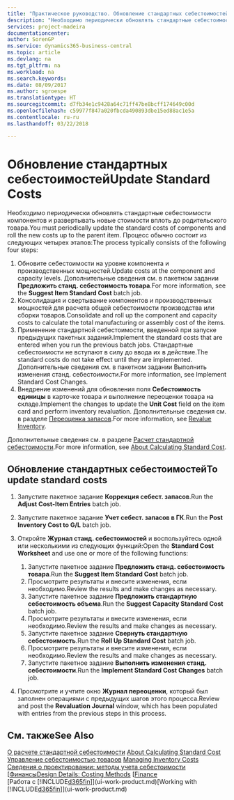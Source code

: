 ```yaml
---
title: "Практическое руководство. Обновление стандартных себестоимостей | Microsoft Docs"
description: "Необходимо периодически обновлять стандартные себестоимости компонентов и развертывать новые стоимости вплоть до родительского товара."
services: project-madeira
documentationcenter: 
author: SorenGP
ms.service: dynamics365-business-central
ms.topic: article
ms.devlang: na
ms.tgt_pltfrm: na
ms.workload: na
ms.search.keywords: 
ms.date: 08/09/2017
ms.author: sgroespe
ms.translationtype: HT
ms.sourcegitcommit: d7fb34e1c9428a64c71ff47be8bcff174649c00d
ms.openlocfilehash: c59977f847a020fbcda490893dbe15ed88ac1e5a
ms.contentlocale: ru-ru
ms.lasthandoff: 03/22/2018

---
```

# <a name="update-standard-costs"></a><span data-ttu-id="a25ff-103">Обновление стандартных себестоимостей</span><span class="sxs-lookup"><span data-stu-id="a25ff-103">Update Standard Costs</span></span>
<span data-ttu-id="a25ff-104">Необходимо периодически обновлять стандартные себестоимости компонентов и развертывать новые стоимости вплоть до родительского товара.</span><span class="sxs-lookup"><span data-stu-id="a25ff-104">You must periodically update the standard costs of components and roll the new costs up to the parent item.</span></span> <span data-ttu-id="a25ff-105">Процесс обычно состоит из следующих четырех этапов:</span><span class="sxs-lookup"><span data-stu-id="a25ff-105">The process typically consists of the following four steps:</span></span>  

1.  <span data-ttu-id="a25ff-106">Обновите себестоимости на уровне компонента и производственных мощностей.</span><span class="sxs-lookup"><span data-stu-id="a25ff-106">Update costs at the component and capacity levels.</span></span> <span data-ttu-id="a25ff-107">Дополнительные сведения см. в пакетном задании **Предложить станд. себестоимость товара**.</span><span class="sxs-lookup"><span data-stu-id="a25ff-107">For more information, see the **Suggest Item Standard Cost** batch job.</span></span>  
2.  <span data-ttu-id="a25ff-108">Консолидация и свертывание компонентов и производственных мощностей для расчета общей себестоимости производства или сборки товаров.</span><span class="sxs-lookup"><span data-stu-id="a25ff-108">Consolidate and roll up the component and capacity costs to calculate the total manufacturing or assembly cost of the items.</span></span>  
3.  <span data-ttu-id="a25ff-109">Применение стандартной себестоимости, введенной при запуске предыдущих пакетных заданий.</span><span class="sxs-lookup"><span data-stu-id="a25ff-109">Implement the standard costs that are entered when you run the previous batch jobs.</span></span> <span data-ttu-id="a25ff-110">Стандартные себестоимости не вступают в силу до ввода их в действие.</span><span class="sxs-lookup"><span data-stu-id="a25ff-110">The standard costs do not take effect until they are implemented.</span></span> <span data-ttu-id="a25ff-111">Дополнительные сведения см. в пакетном задании Выполнить изменения станд. себестоимости.</span><span class="sxs-lookup"><span data-stu-id="a25ff-111">For more information, see Implement Standard Cost Changes.</span></span>  
4.  <span data-ttu-id="a25ff-112">Внедрение изменений для обновления поля **Себестоимость единицы** в карточке товара и выполнение переоценки товара на складе.</span><span class="sxs-lookup"><span data-stu-id="a25ff-112">Implement the changes to update the **Unit Cost** field on the item card and perform inventory revaluation.</span></span> <span data-ttu-id="a25ff-113">Дополнительные сведения см. в разделе [Переоценка запасов](inventory-how-revalue-inventory.md).</span><span class="sxs-lookup"><span data-stu-id="a25ff-113">For more information, see [Revalue Inventory](inventory-how-revalue-inventory.md).</span></span>  

<span data-ttu-id="a25ff-114">Дополнительные сведения см. в разделе [Расчет стандартной себестоимости](finance-about-calculating-standard-cost.md).</span><span class="sxs-lookup"><span data-stu-id="a25ff-114">For more information, see [About Calculating Standard Cost](finance-about-calculating-standard-cost.md).</span></span>  
## <a name="to-update-standard-costs"></a><span data-ttu-id="a25ff-115">Обновление стандартных себестоимостей</span><span class="sxs-lookup"><span data-stu-id="a25ff-115">To update standard costs</span></span>  
1.  <span data-ttu-id="a25ff-116">Запустите пакетное задание **Коррекция себест. запасов**.</span><span class="sxs-lookup"><span data-stu-id="a25ff-116">Run the **Adjust Cost-Item Entries** batch job.</span></span>  
2.  <span data-ttu-id="a25ff-117">Запустите пакетное задание **Учет себест. запасов в ГК**.</span><span class="sxs-lookup"><span data-stu-id="a25ff-117">Run the **Post Inventory Cost to G/L** batch job.</span></span>  
3.  <span data-ttu-id="a25ff-118">Откройте **Журнал станд. себестоимостей** и воспользуйтесь одной или несколькими из следующих функций:</span><span class="sxs-lookup"><span data-stu-id="a25ff-118">Open the **Standard Cost Worksheet** and use one or more of the following functions:</span></span>  

    1.  <span data-ttu-id="a25ff-119">Запустите пакетное задание **Предложить станд. себестоимость товара**.</span><span class="sxs-lookup"><span data-stu-id="a25ff-119">Run the **Suggest Item Standard Cost** batch job.</span></span>  
    2.  <span data-ttu-id="a25ff-120">Просмотрите результаты и внесите изменения, если необходимо.</span><span class="sxs-lookup"><span data-stu-id="a25ff-120">Review the results and make changes as necessary.</span></span>  
    3.  <span data-ttu-id="a25ff-121">Запустите пакетное задание **Предложить стандартную себестоимость объема**.</span><span class="sxs-lookup"><span data-stu-id="a25ff-121">Run the **Suggest Capacity Standard Cost** batch job.</span></span>  
    4.  <span data-ttu-id="a25ff-122">Просмотрите результаты и внесите изменения, если необходимо.</span><span class="sxs-lookup"><span data-stu-id="a25ff-122">Review the results and make changes as necessary.</span></span>
    5. <span data-ttu-id="a25ff-123">Запустите пакетное задание **Свернуть стандартную себестоимость**.</span><span class="sxs-lookup"><span data-stu-id="a25ff-123">Run the **Roll Up Standard Cost** batch job.</span></span>
    6.  <span data-ttu-id="a25ff-124">Просмотрите результаты и внесите изменения, если необходимо.</span><span class="sxs-lookup"><span data-stu-id="a25ff-124">Review the results and make changes as necessary.</span></span>
    7.  <span data-ttu-id="a25ff-125">Запустите пакетное задание **Выполнить изменения станд. себестоимости**.</span><span class="sxs-lookup"><span data-stu-id="a25ff-125">Run the **Implement Standard Cost Changes** batch job.</span></span>  
4.  <span data-ttu-id="a25ff-126">Просмотрите и учтите окно **Журнал переоценки**, который был заполнен операциями с предыдущих шагов этого процесса.</span><span class="sxs-lookup"><span data-stu-id="a25ff-126">Review and post the **Revaluation Journal** window, which has been populated with entries from the previous steps in this process.</span></span>  

## <a name="see-also"></a><span data-ttu-id="a25ff-127">См. также</span><span class="sxs-lookup"><span data-stu-id="a25ff-127">See Also</span></span>  
 <span data-ttu-id="a25ff-128">[О расчете стандартной себестоимости](finance-about-calculating-standard-cost.md) </span><span class="sxs-lookup"><span data-stu-id="a25ff-128">[About Calculating Standard Cost](finance-about-calculating-standard-cost.md) </span></span>  
 <span data-ttu-id="a25ff-129">[Управление себестоимостью товаров](finance-manage-inventory-costs.md) </span><span class="sxs-lookup"><span data-stu-id="a25ff-129">[Managing Inventory Costs](finance-manage-inventory-costs.md) </span></span>  
 <span data-ttu-id="a25ff-130">[Сведения о проектировании: методы учета себестоимости](design-details-costing-methods.md) [[Финансы](finance.md)</span><span class="sxs-lookup"><span data-stu-id="a25ff-130">[Design Details: Costing Methods](design-details-costing-methods.md) [[Finance](finance.md)</span></span>  
 <span data-ttu-id="a25ff-131">[Работа с [!INCLUDE[d365fin](includes/d365fin_md.md)]](ui-work-product.md)</span><span class="sxs-lookup"><span data-stu-id="a25ff-131">[Working with [!INCLUDE[d365fin](includes/d365fin_md.md)]](ui-work-product.md)</span></span>  

